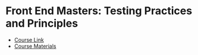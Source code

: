 
# Front End Masters: Testing Practices and Principles

- [Course Link](https://frontendmasters.com/courses/testing-practices-principles/course-code-walkthrough/)
- [Course Materials](https://github.com/FrontendMasters/testing-workshop)

